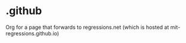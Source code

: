 # .github
Org for a page that forwards to regressions.net (which is hosted at mit-regressions.github.io)
